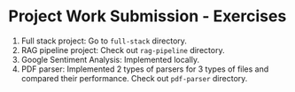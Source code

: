# Project Work Submission - Exercises

1. Full stack project: Go to `full-stack` directory.
2. RAG pipeline project: Check out `rag-pipeline` directory.
3. Google Sentiment Analysis: Implemented locally.
4. PDF parser: Implemented 2 types of parsers for 3 types of files and compared their performance. Check out `pdf-parser` directory.
